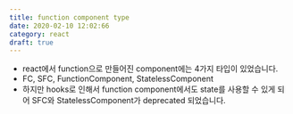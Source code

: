 ```yaml
---
title: function component type
date: 2020-02-10 12:02:66
category: react
draft: true
---
```


- react에서 function으로 만들어진 component에는 4가지 타입이 있었습니다.
- FC, SFC, FunctionComponent, StatelessComponent
- 하지만 hooks로 인해서 function component에서도 state를 사용할 수 있게 되어 SFC와 StatelessComponent가 deprecated 되었습니다.
